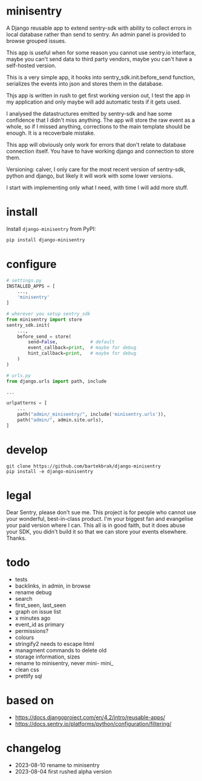 # minisentry

A Django reusable app to extend sentry-sdk with ability to collect errors in
local database rather than send to sentry. An admin panel is provided to browse
grouped issues.

This app is useful when for some reason you cannot use sentry.io interface,
maybe you can't send data to third party vendors, maybe you can't have a
self-hosted version.

This is a very simple app, it hooks into sentry_sdk.init.before_send function,
serializes the events into json and stores them in the database.

Thjs app is written in rush to get first working version out, I test the app in
my application and only maybe will add automatic tests if it gets used.

I analysed the datastructures emitted by sentry-sdk and hae some confidence that
I didn't miss anything. The app will store the raw event as a whole, so if I
missed anything, corrections to the main template should be enough. It is a
recoverbale mistake.

This app will obviously only work for errors that don't relate to database
connection itself. You have to have working django and connection to store them.

Versioning: calver, I only care for the most recent version of sentry-sdk,
python and django, but likely it will work with some lower versions.

I start with implementing only what I need, with time I will add more stuff.

# install

Install `django-minisentry` from PyPI:

```bash
pip install django-minisentry
```

# configure

```python
# settings.py
INSTALLED_APPS = [
    ...,
    'minisentry'
]

# wherever you setup sentry_sdk
from minisentry import store
sentry_sdk.init(
    ...,
    before_send = store(
        send=False,            # default 
        event_callback=print,  # maybe for debug
        hint_callback=print,   # maybe for debug
    )
)

# urls.py
from django.urls import path, include

...

urlpatterns = [
    ...
    path("admin/_minisentry/", include('minisentry.urls')),
    path("admin/", admin.site.urls),
]
```

# develop

    git clone https://github.com/bartekbrak/django-minisentry
    pip install -e django-minisentry

# legal

Dear Sentry, please don't sue me. This project is for people who cannot use your
wonderful, best-in-class product. I'm your biggest fan and evangelise your paid
version where I can. This all is in good faith, but it does abuse your SDK, you
didn't build it so that we can store your events elsewhere. Thanks. 

# todo

- tests
- backlinks, in admin, in browse
- rename debug
- search
- first_seen, last_seen
- graph on issue list
- x minutes ago
- event_id as primary
- permissions?
- colours
- stringify2 needs to escape html
- managment commands to delete old
- storage information, sizes
- rename to minisentry, never mini- mini_
- clean css
- prettify sql

# based on

- https://docs.djangoproject.com/en/4.2/intro/reusable-apps/
- https://docs.sentry.io/platforms/python/configuration/filtering/

# changelog

- 2023-08-10 rename to minisentry
- 2023-08-04 first rushed alpha version
